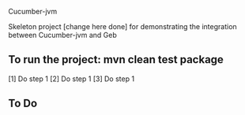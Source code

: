 Cucumber-jvm

Skeleton project [change here done] for demonstrating the integration between Cucumber-jvm and Geb

To run the project: mvn clean test package
----------------------------------------------
[1] Do step 1
[2] Do step 1
[3] Do step 1

To Do
----------------------------------------------
